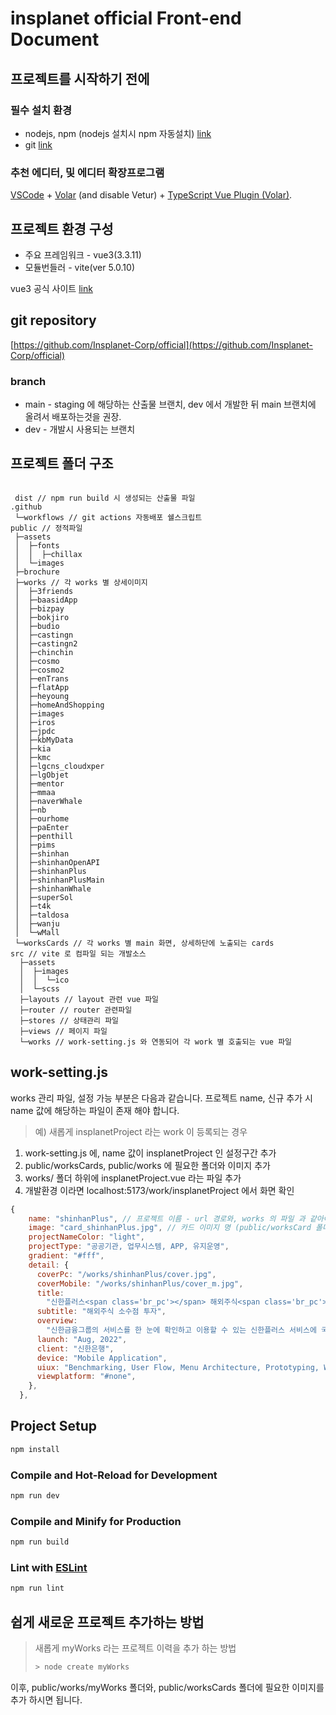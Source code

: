 # insplanet official Front-end Document

## 프로젝트를 시작하기 전에

### 필수 설치 환경

- nodejs, npm (nodejs 설치시 npm 자동설치) [link](https://nodejs.org/en)
- git [link](https://git-scm.com/)

### 추천 에디터, 및 에디터 확장프로그램

[VSCode](https://code.visualstudio.com/) + [Volar](https://marketplace.visualstudio.com/items?itemName=Vue.volar) (and disable Vetur) + [TypeScript Vue Plugin (Volar)](https://marketplace.visualstudio.com/items?itemName=Vue.vscode-typescript-vue-plugin).

## 프로젝트 환경 구성

- 주요 프레임워크 - vue3(3.3.11)
- 모듈번들러 - vite(ver 5.0.10)

vue3 공식 사이트 [link](https://vuejs.org/)

## git repository

[https://github.com/Insplanet-Corp/official](https://github.com/Insplanet-Corp/official)

### branch

- main - staging 에 해당하는 산출물 브랜치, dev 에서 개발한 뒤 main 브랜치에 올려서 배포하는것을 권장.
- dev - 개발시 사용되는 브랜치

## 프로젝트 폴더 구조

```

 dist // npm run build 시 생성되는 산출물 파일
.github
 └─workflows // git actions 자동배포 쉘스크립트
public // 정적파일
 ├─assets
 │  ├─fonts
 │  │  ├─chillax
 │  └─images
 ├─brochure
 ├─works // 각 works 별 상세이미지
 │  ├─3friends
 │  ├─baasidApp
 │  ├─bizpay
 │  ├─bokjiro
 │  ├─budio
 │  ├─castingn
 │  ├─castingn2
 │  ├─chinchin
 │  ├─cosmo
 │  ├─cosmo2
 │  ├─enTrans
 │  ├─flatApp
 │  ├─heyoung
 │  ├─homeAndShopping
 │  ├─images
 │  ├─iros
 │  ├─jpdc
 │  ├─kbMyData
 │  ├─kia
 │  ├─kmc
 │  ├─lgcns_cloudxper
 │  ├─lgObjet
 │  ├─mentor
 │  ├─mmaa
 │  ├─naverWhale
 │  ├─nb
 │  ├─ourhome
 │  ├─paEnter
 │  ├─penthill
 │  ├─pims
 │  ├─shinhan
 │  ├─shinhanOpenAPI
 │  ├─shinhanPlus
 │  ├─shinhanPlusMain
 │  ├─shinhanWhale
 │  ├─superSol
 │  ├─t4k
 │  ├─taldosa
 │  ├─wanju
 │  └─wMall
 └─worksCards // 각 works 별 main 화면, 상세하단에 노출되는 cards
src // vite 로 컴파일 되는 개발소스
  ├─assets
  │  ├─images
  │  │  └─ico
  │  └─scss
  ├─layouts // layout 관련 vue 파일
  ├─router // router 관련파일
  ├─stores // 상태관리 파일
  ├─views // 페이지 파일
  └─works // work-setting.js 와 연동되어 각 work 별 호출되는 vue 파일
```

## work-setting.js

works 관리 파일, 설정 가능 부분은 다음과 같습니다.
프로젝트 name, 신규 추가 시 name 값에 해당하는 파일이 존재 해야 합니다.

> 예) 새롭게 insplanetProject 라는 work 이 등록되는 경우

1. work-setting.js 에, name 값이 insplanetProject 인 설정구간 추가
2. public/worksCards, public/works 에 필요한 폴더와 이미지 추가
3. works/ 폴더 하위에 insplanetProject.vue 라는 파일 추가
4. 개발환경 이라면 localhost:5173/work/insplanetProject 에서 화면 확인

```javascript
{
    name: "shinhanPlus", // 프로젝트 이름 - url 경로와, works 의 파일 과 같아야 합니다.
    image: "card_shinhanPlus.jpg", // 카드 이미지 명 (public/worksCard 폴더 하위)
    projectNameColor: "light",
    projectType: "공공기관, 업무시스템, APP, 유지운영",
    gradient: "#fff",
    detail: {
      coverPc: "/works/shinhanPlus/cover.jpg",
      coverMobile: "/works/shinhanPlus/cover_m.jpg",
      title:
        "신한플러스<span class='br_pc'></span> 해외주식<span class='br_pc'></span> 소수점투자 UI/UX",
      subtitle: "해외주식 소수점 투자",
      overview:
        "신한금융그룹의 서비스를 한 눈에 확인하고 이용할 수 있는 신한플러스 서비스에 국내 최초로 신한투자증권이 해외주식 소수점투자 서비스를 제공하게 되었습니다. 신한플러스의 가이드를 준수하였으며, 생소한 소수점 주식 거래와 다양한 형태의 투자 방식에 대해 이용의 용이성을 높이고, 거래의 편의성을 중심으로 UI/UX를 구현하였습니다.",
      launch: "Aug, 2022",
      client: "신한은행",
      device: "Mobile Application",
      uiux: "Benchmarking, User Flow, Menu Architecture, Prototyping, Wireframing, UI Design, Figma, Test Scenario",
      viewplatform: "#none",
    },
  },
```

## Project Setup

```sh
npm install
```

### Compile and Hot-Reload for Development

```sh
npm run dev
```

### Compile and Minify for Production

```sh
npm run build
```

### Lint with [ESLint](https://eslint.org/)

```sh
npm run lint
```

## 쉽게 새로운 프로젝트 추가하는 방법

> 새롭게 myWorks 라는 프로젝트 이력을 추가 하는 방법
>
> ```javascript
> > node create myWorks
> ```

이후, public/works/myWorks 폴더와, public/worksCards 폴더에 필요한 이미지를 추가 하시면 됩니다.
